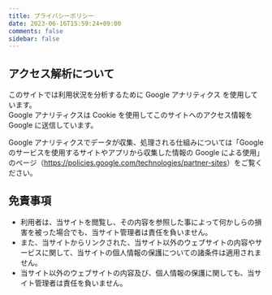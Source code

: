```yaml
---
title: プライバシーポリシー
date: 2023-06-16T15:59:24+09:00
comments: false
sidebar: false
---
```


## アクセス解析について

このサイトでは利用状況を分析するために Google アナリティクス を使用しています。  
Google アナリティクスは Cookie を使用してこのサイトへのアクセス情報を Google に送信しています。

Google アナリティクスでデータが収集、処理される仕組みについては「Google のサービスを使用するサイトやアプリから収集した情報の Google による使用」のページ（<https://policies.google.com/technologies/partner-sites>）をご覧ください。

## 免責事項

- 利用者は、当サイトを閲覧し、その内容を参照した事によって何かしらの損害を被った場合でも、当サイト管理者は責任を負いません。
- また、当サイトからリンクされた、当サイト以外のウェブサイトの内容やサービスに関して、当サイトの個人情報の保護についての諸条件は適用されません。
- 当サイト以外のウェブサイトの内容及び、個人情報の保護に関しても、当サイト管理者は責任を負いません。
